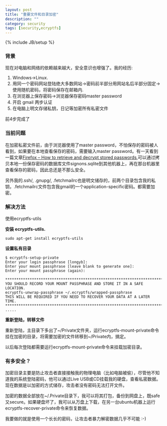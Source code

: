 ```yaml
---
layout: post
title: "重要文件和目录加密"
description: ""
category: security
tags: [security,ecryptfs]
---
```

{% include JB/setup %}

### 背景 ###

现在对电脑和网络的依赖越来越大，安全意识也增强了。我的经历:

 1. Windows->Linux.
 2. 用同一个密码网站登陆绝大多数网站->密码前半部分用网站名后半部分固定->使用随机密码，将密码保存在邮箱内.
 3. 在浏览器上保存密码->浏览器保存密码master password
 4. 开启 gmail 两步认证
 5. 在电脑上明文存储私钥，日记等加密所有私密文件

前4步完成了

### 当前问题 ###

在加密私密文件前，由于浏览器使用了master password，不怕保存的密码被人看到，如果要在本地查看保存的密码，需要输入master password。有一天看到一篇文章[Firefox – How to retrieve and decrypt stored passwords](http://www.coresec.org/2011/03/06/firefox-how-to-retrieve-and-decrypt-stored-password/),可以通过拷贝本地一份保存密码的数据库文件signons.sqlite到其他机器上，再在那台机器里查看保存的密码，因此总还是不那么安全。

另外我的.ssh/, .gnupg/, .fetchmailrc也是明文储存的，前两个目录包含我的私钥，.fetchmailrc文件包含我gmail的一个application-specific密码。都需要加密。

### 解决方法 ###

使用ecryptfs-utils

**安装 ecryptfs-utils.**

	sudo apt-get install ecryptfs-utils 

**设置私有目录**

	$ ecryptfs-setup-private 
	Enter your login passphrase [longyb]: 
	Enter your mount passphrase [leave blank to generate one]: 
	Enter your mount passphrase (again): 

    ************************************************************************
	YOU SHOULD RECORD YOUR MOUNT PASSPHRASE AND STORE IT IN A SAFE LOCATION.
	ecryptfs-unwrap-passphrase ~/.ecryptfs/wrapped-passphrase
	THIS WILL BE REQUIRED IF YOU NEED TO RECOVER YOUR DATA AT A LATER TIME.
	************************************************************************
	.....

**重新登陆，转移文件**

   重新登陆，主目录下多出了~/Private文件夹，运行ecryptfs-mount-private命令挂在加密的目录，将需要加密的文件转移到~/Private内，搞定。
   
   以后每次登陆都需要运行ecryptfs-mount-private命令来挂载加密目录。
   
### 有多安全？ ###

  加密目录主要是防止攻击者直接接触我的物理电脑（比如电脑被偷），尽管他不知道我的系统登陆密码，他可以通过Live USB或CD挂载我的硬盘，查看私密数据。现在数据是以加密的方式储存，攻击者没有密码无法打开文件。

  加密的数据全部放在~/.Private目录下，我可以将其打包，备份到网盘上，既safe又secure。如果硬盘坏了，我可以从万盘上下载，在另一台ubuntu机器上运行ecryptfs-recover-private命令来恢复数据。

  我要做的就是使用一个长长的密码，让攻击者暴力解密数据几乎不可能 :-)
